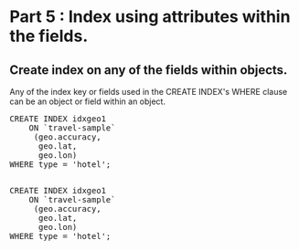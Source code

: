 # Part 5 : Index using attributes within the fields.

## Create index on any of the fields within objects.
Any of the index key or fields used in the CREATE INDEX's WHERE clause can be an object or field within an object.


<pre>
CREATE INDEX idxgeo1 
    ON `travel-sample`
     (geo.accuracy, 
      geo.lat, 
      geo.lon) 
WHERE type = 'hotel';
</pre>

<pre id="example"> 
CREATE INDEX idxgeo1 
    ON `travel-sample`
     (geo.accuracy, 
      geo.lat, 
      geo.lon) 
WHERE type = 'hotel';
</pre>
